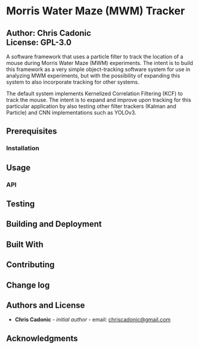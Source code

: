 # Morris Water Maze (MWM) Tracker 
Author: Chris Cadonic  
License: GPL-3.0
---

A software framework that uses a particle filter to track the location of a mouse during Morris Water Maze (MWM)
experiments. The intent is to build this framework as a very simple object-tracking software system for use in 
analyzing MWM experiments, but with the possibility of expanding this system to also incorporate tracking for
other systems.

The default system implements Kernelized Correlation Filtering (KCF) to track the mouse. The intent is to expand
and improve upon tracking for this particular application by also testing other filter trackers (Kalman and 
Particle) and CNN implementations such as YOLOv3.

## Prerequisites


### Installation


## Usage


### API


## Testing


## Building and Deployment


## Built With


## Contributing


## Change log


## Authors and License

- **Chris Cadonic** - *initial author* - email: chriscadonic@gmail.com

## Acknowledgments


